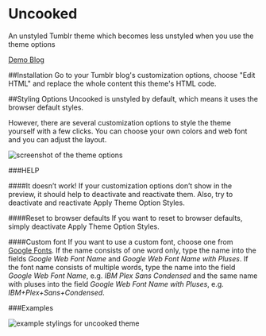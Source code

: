 # Uncooked
An unstyled Tumblr theme which becomes less unstyled when you use the theme options

[Demo Blog](https://uncookedtheme.tumblr.com)

##Installation
Go to your Tumblr blog's customization options, choose "Edit HTML" and replace the whole content this theme's HTML code.

##Styling Options
Uncooked is unstyled by default, which means it uses the browser default styles.

However, there are several customization options to style the theme yourself with a few clicks. You can choose your own colors and web font and you can adjust the layout.

![screenshot of the theme options](https://78.media.tumblr.com/ac226a3a11bc72c6a099d41cbab2de1f/tumblr_inline_p6mfgiibJg1qz96uv_500.png)

###HELP

####It doesn’t work!
If your customization options don’t show in the preview, it should help to deactivate and reactivate them. Also, try to deactivate and reactivate Apply Theme Option Styles.

####Reset to browser defaults
If you want to reset to browser defaults, simply deactivate Apply Theme Option Styles.

####Custom font
If you want to use a custom font, choose one from [Google Fonts](http://fonts.google.com). If the name consists of one word only, type the name into the fields *Google Web Font Name* and *Google Web Font Name with Pluses*. If the font name consists of multiple words, type the name into the field *Google Web Font Name*, e.g. *IBM Plex Sans Condensed* and the same name with pluses into the field *Google Web Font Name with Pluses*, e.g. *IBM+Plex+Sans+Condensed*.

###Examples

![example stylings for uncooked theme](http://jonaspelzer.com/static/images/uncooked-styling.gif)
